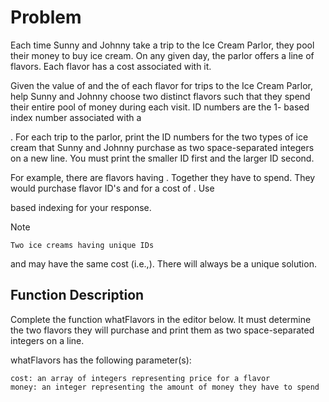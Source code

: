 # Problem
Each time Sunny and Johnny take a trip to the Ice Cream Parlor, they pool their money to buy ice cream. On any given day, the parlor offers a line of flavors. Each flavor has a cost associated with it.

Given the value of
and the of each flavor for trips to the Ice Cream Parlor, help Sunny and Johnny choose two distinct flavors such that they spend their entire pool of money during each visit. ID numbers are the 1- based index number associated with a

. For each trip to the parlor, print the ID numbers for the two types of ice cream that Sunny and Johnny purchase as two space-separated integers on a new line. You must print the smaller ID first and the larger ID second.

For example, there are
flavors having . Together they have to spend. They would purchase flavor ID's and for a cost of . Use

based indexing for your response.

Note

    Two ice creams having unique IDs 

and may have the same cost (i.e.,).
    There will always be a unique solution.

 ## Function Description

Complete the function whatFlavors in the editor below. It must determine the two flavors they will purchase and print them as two space-separated integers on a line.

whatFlavors has the following parameter(s):

    cost: an array of integers representing price for a flavor
    money: an integer representing the amount of money they have to spend
